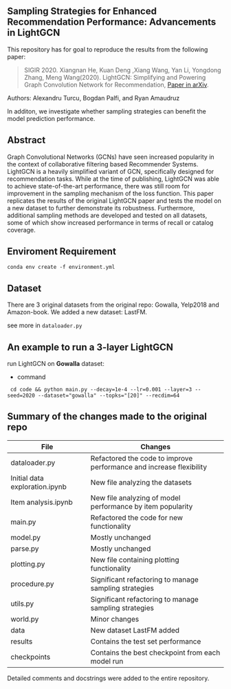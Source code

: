 

## Sampling Strategies for Enhanced Recommendation Performance: Advancements in LightGCN

This repository has for goal to reproduce the results from the following paper:

>SIGIR 2020. Xiangnan He, Kuan Deng ,Xiang Wang, Yan Li, Yongdong Zhang, Meng Wang(2020). LightGCN: Simplifying and Powering Graph Convolution Network for Recommendation, [Paper in arXiv](https://arxiv.org/abs/2002.02126).

Authors: Alexandru Turcu, Bogdan Palfi, and Ryan Amaudruz

In additon, we investigate whether sampling strategies can benefit the model prediction performance.

## Abstract

Graph Convolutional Networks (GCNs) have seen increased popularity in the context of collaborative filtering based Recommender Systems. LightGCN is a heavily simplified variant of GCN, specifically designed for recommendation tasks. While at the time of publishing, LightGCN was able to achieve state-of-the-art performance, there was still room for improvement in the sampling mechanism of the loss function. This paper replicates the results of the original LightGCN paper and tests the model on a new dataset to further demonstrate its robustness. Furthermore, additional sampling methods are developed and tested on all datasets, some of which show increased performance in terms of recall or catalog coverage.

## Enviroment Requirement

`conda env create -f environment.yml`

## Dataset

There are 3 original datasets from the original repo: Gowalla, Yelp2018 and Amazon-book.
We added a new dataset: LastFM.

see more in `dataloader.py`

## An example to run a 3-layer LightGCN

run LightGCN on **Gowalla** dataset:

* command

` cd code && python main.py --decay=1e-4 --lr=0.001 --layer=3 --seed=2020 --dataset="gowalla" --topks="[20]" --recdim=64`

## Summary of the changes made to the original repo
| File                           | Changes                                                             |
|--------------------------------|---------------------------------------------------------------------|
| dataloader.py                  | Refactored the code to improve performance and increase flexibility |
| Initial data exploration.ipynb | New file analyzing the datasets                                     |
| Item analysis.ipynb            | New file analyzing of model performance by item popularity          |
| main.py                        | Refactored the code for new functionality                           |
| model.py                       | Mostly unchanged                                                    |
| parse.py                       | Mostly unchanged                                                    |
| plotting.py                    | New file containing plotting functionality                          |
| procedure.py                   | Significant refactoring to manage sampling strategies               |
| utils.py                       | Significant refactoring to manage sampling strategies               |
| world.py                       | Minor changes                                                       |
| data                           | New dataset LastFM added                                            |
| results                        | Contains the test set performance                                   |
| checkpoints                    | Contains the best checkpoint from each model run                    |

Detailed comments and docstrings were added to the entire repository.